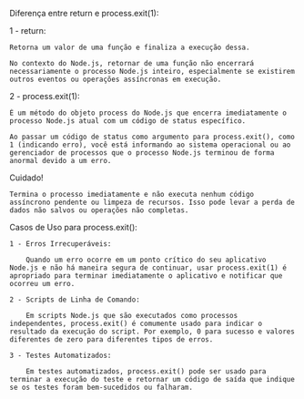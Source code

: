 Diferença entre return e process.exit(1):

1 - return:

    Retorna um valor de uma função e finaliza a execução dessa.

    No contexto do Node.js, retornar de uma função não encerrará necessariamente o processo Node.js inteiro, especialmente se existirem outros eventos ou operações assíncronas em execução.

2 - process.exit(1):

    É um método do objeto process do Node.js que encerra imediatamente o processo Node.js atual com um código de status específico.

    Ao passar um código de status como argumento para process.exit(), como 1 (indicando erro), você está informando ao sistema operacional ou ao gerenciador de processos que o processo Node.js terminou de forma anormal devido a um erro.


Cuidado!

    Termina o processo imediatamente e não executa nenhum código assíncrono pendente ou limpeza de recursos. Isso pode levar a perda de dados não salvos ou operações não completas.


Casos de Uso para process.exit():

    1 - Erros Irrecuperáveis:

        Quando um erro ocorre em um ponto crítico do seu aplicativo Node.js e não há maneira segura de continuar, usar process.exit(1) é apropriado para terminar imediatamente o aplicativo e notificar que ocorreu um erro.

    2 - Scripts de Linha de Comando:

        Em scripts Node.js que são executados como processos independentes, process.exit() é comumente usado para indicar o resultado da execução do script. Por exemplo, 0 para sucesso e valores diferentes de zero para diferentes tipos de erros.

    3 - Testes Automatizados:

        Em testes automatizados, process.exit() pode ser usado para terminar a execução do teste e retornar um código de saída que indique se os testes foram bem-sucedidos ou falharam.
